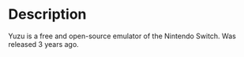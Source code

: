 # Description
Yuzu is a free and open-source emulator of the Nintendo Switch. Was released 3 years ago. 
